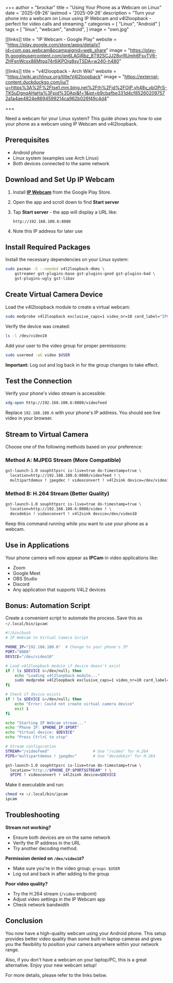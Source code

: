 +++
author = "brockar"
title = "Using Your Phone as a Webcam on Linux"
date = '2025-09-26'
lastmod = '2025-09-26'
description = "Turn your phone into a webcam on Linux using IP Webcam and v4l2loopback - perfect for video calls and streaming."
categories = [
    "Linux",
    "Android"
]
tags = [
    "linux",
    "webcam",
    "android",
]
image = "own.jpg"

[[links]]
title = "IP Webcam - Google Play"
website = "https://play.google.com/store/apps/details?id=com.pas.webcam&pcampaignid=web_share"
image = "https://play-lh.googleusercontent.com/qn6LAGjRbz_8T92SCJJ28vrRUmh6FsvTV6-ZHFenWcxx86Mtgq74r6iKPOig8syTSDA=w240-h480"

[[links]]
title = "v4l2loopback - Arch Wiki"
website = "https://wiki.archlinux.org/title/V4l2loopback"
image = "https://external-content.duckduckgo.com/iu/?u=https%3A%2F%2Ftse1.mm.bing.net%2Fth%2Fid%2FOIP.yh48v_vbOPrS-TK5uDgnqAHaHa%3Fpid%3DApi&f=1&ipt=b9cbafbe331d4cf852602097572a1a4ae4824e8694599214ca962b026f49c4d4"

+++

Need a webcam for your Linux system? This guide shows you how to use your phone as a webcam using IP Webcam and v4l2loopback.

## Prerequisites

- Android phone
- Linux system (examples use Arch Linux)
- Both devices connected to the same network

## Download and Set Up IP Webcam

1. Install [**IP Webcam**](https://play.google.com/store/apps/details?id=com.pas.webcam&pcampaignid=web_share) from the Google Play Store.  
2. Open the app and scroll down to find **Start server**  
3. Tap **Start server** - the app will display a URL like:  

   ```
   http://192.168.100.6:8080
   ```

4. Note this IP address for later use

## Install Required Packages

Install the necessary dependencies on your Linux system:

```bash
sudo pacman -S --needed v4l2loopback-dkms \
    gstreamer gst-plugins-base gst-plugins-good gst-plugins-bad \
    gst-plugins-ugly gst-libav
```

## Create Virtual Camera Device

Load the v4l2loopback module to create a virtual webcam:

```bash
sudo modprobe v4l2loopback exclusive_caps=1 video_nr=10 card_label="IPCam"
```

Verify the device was created:

```bash
ls -l /dev/video10
```

Add your user to the video group for proper permissions:

```bash
sudo usermod -aG video $USER
```

**Important:** Log out and log back in for the group changes to take effect.

## Test the Connection

Verify your phone's video stream is accessible:

```bash
xdg-open http://192.168.100.6:8080/videofeed
```

Replace `192.168.100.6` with your phone's IP address. You should see live video in your browser.

## Stream to Virtual Camera

Choose one of the following methods based on your preference:

### Method A: MJPEG Stream (More Compatible)

```bash
gst-launch-1.0 souphttpsrc is-live=true do-timestamp=true \
  location=http://192.168.100.6:8080/videofeed ! \
  multipartdemux ! jpegdec ! videoconvert ! v4l2sink device=/dev/video10
```

### Method B: H.264 Stream (Better Quality)

```bash
gst-launch-1.0 souphttpsrc is-live=true do-timestamp=true \
  location=http://192.168.100.6:8080/video ! \
  decodebin ! videoconvert ! v4l2sink device=/dev/video10
```

Keep this command running while you want to use your phone as a webcam.

## Use in Applications

Your phone camera will now appear as **IPCam** in video applications like:

- Zoom
- Google Meet
- OBS Studio
- Discord
- Any application that supports V4L2 devices

## Bonus: Automation Script

Create a convenient script to automate the process. Save this as `~/.local/bin/ipcam`:

```bash
#!/bin/bash
# IP Webcam to Virtual Camera Script

PHONE_IP="192.168.100.6"  # Change to your phone's IP
PORT="8080"
DEVICE="/dev/video10"

# Load v4l2loopback module if device doesn't exist
if ! ls $DEVICE &>/dev/null; then
    echo "Loading v4l2loopback module..."
    sudo modprobe v4l2loopback exclusive_caps=1 video_nr=10 card_label="IPCam"
fi

# Check if device exists
if ! ls $DEVICE &>/dev/null; then
    echo "Error: Could not create virtual camera device"
    exit 1
fi

echo "Starting IP Webcam stream..."
echo "Phone IP: $PHONE_IP:$PORT"
echo "Virtual device: $DEVICE"
echo "Press Ctrl+C to stop"

# Stream configuration
STREAM="/videofeed"                   # Use "/video" for H.264
PIPE="multipartdemux ! jpegdec"       # Use "decodebin" for H.264

gst-launch-1.0 souphttpsrc is-live=true do-timestamp=true \
  location="http://$PHONE_IP:$PORT$STREAM" ! \
  $PIPE ! videoconvert ! v4l2sink device=$DEVICE
```

Make it executable and run:

```bash
chmod +x ~/.local/bin/ipcam
ipcam
```

## Troubleshooting

**Stream not working?**

- Ensure both devices are on the same network
- Verify the IP address in the URL
- Try another decoding method.

**Permission denied on `/dev/video10`?**

- Make sure you're in the video group: `groups $USER`
- Log out and back in after adding to the group

**Poor video quality?**

- Try the H.264 stream (`/video` endpoint)
- Adjust video settings in the IP Webcam app
- Check network bandwidth

## Conclusion

You now have a high-quality webcam using your Android phone. This setup provides better video quality than some built-in laptop cameras and gives you the flexibility to position your camera anywhere within your network range.

Also, if you don't have a webcam on your laptop/PC, this is a great alternative. Enjoy your new webcam setup!

For more details, please refer to the links below.
